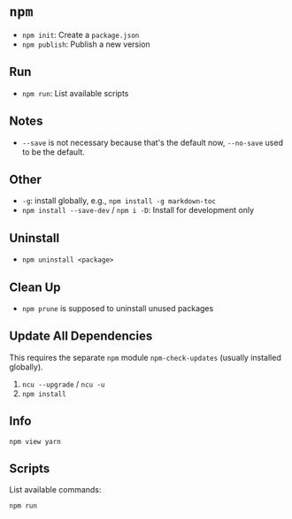 # `npm`

- `npm init`: Create a `package.json`
- `npm publish`: Publish a new version

## Run

- `npm run`: List available scripts

## Notes

- `--save` is not necessary because that's the default now, `--no-save` used to be the default.

## Other

- `-g`: install globally, e.g., `npm install -g markdown-toc`
- `npm install --save-dev` / `npm i -D`: Install for development only

## Uninstall

- `npm uninstall <package>`

## Clean Up

- `npm prune` is supposed to uninstall unused packages

## Update All Dependencies

This requires the separate `npm` module `npm-check-updates` (usually installed globally).

1. `ncu --upgrade` / `ncu -u`
2. `npm install`

## Info

    npm view yarn

## Scripts

List available commands:

    npm run
